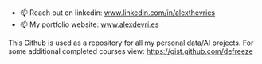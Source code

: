 - 📫 Reach out on linkedin: www.linkedin.com/in/alexthevries
- 📫 My portfolio website: www.alexdevri.es
  
This Github is used as a repository for all my personal data/AI projects. 
For some additional completed courses view: https://gist.github.com/defreeze

<!---
defreeze/defreeze is a ✨ special ✨ repository because its `README.md` (this file) appears on your GitHub profile.
You can click the Preview link to take a look at your changes.
--->
